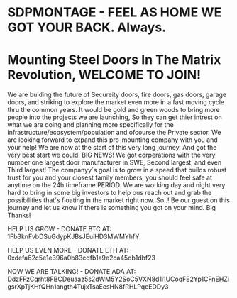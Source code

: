 # SDPMONTAGE - FEEL AS HOME WE GOT YOUR BACK. Always.
# Mounting Steel Doors In The Matrix Revolution, WELCOME TO JOIN!
We are bulding the future of Secureity doors, fire doors, gas doors, garage doors, and striking to explore the market even more in a fast moving cycle thru the common years.
It would be gold and green woods to bring more people into the projects we are launching, So they can get thier intrest on what we are doing and planning more specifically for the infrastructure/ecosystem/population and ofcourse the Private sector. We are looking forward to expand this pro-mounting company with you and your help!
We are now at the start of this very long journey. And got the very best start we could. BIG NEWS! We got corperations with the very number one largest door manufacturer in SWE, Second largest, and even Third largest!
The companyy´s goal is to grow in a speed that builds robust trust for you and your closest family members, you should feel safe at anytime on the 24h timeframe.PERIOD.
We are working day and night very hard to bring in some big investors to help ous reach out and grab the possibilities that´s floating in the market right now.
So..! Be our guest on this journey and let us know if there is something you got on your mind. Big Thanks!

HELP US GROW - DONATE BTC AT: 1Fb3knFvbDSuGdypKJBsJEuiHD3MWMYhfY


HELP US EVEN MORE - DONATE ETH AT: 0xdefa62c5e1e396a0b83cdfb1a9e2ca45db1dbf23


NOW WE ARE TALKING! - DONATE ADA AT: DdzFFzCqrht8FBCDeuaaz5s2dWM5Y2SoC5VXN8d1i1UCoqFE2Yp1CFnEHZigsrXpTjKHfQHn1angth4TujxTsaEcsHN8fRHLPqeEDDy3
